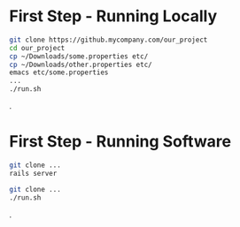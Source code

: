 <div class="slide" style="">

# First Step - Running Locally

```bash
git clone https://github.mycompany.com/our_project
cd our_project
cp ~/Downloads/some.properties etc/
cp ~/Downloads/other.properties etc/
emacs etc/some.properties
...
./run.sh
```
.</div><div class="slide" style="">

# First Step - Running Software

```bash
git clone ...
rails server
```

```bash
git clone ... 
./run.sh
```

.</div>